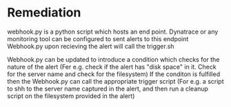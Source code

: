 # Remediation

webhook.py is a python script which hosts an end point. Dynatrace or any monitoring tool can be configured to sent alerts to this endpoint
Webhook.py upon recieving the alert will call the trigger.sh

Webhook.py can be updated to introduce a condition which checks for the nature of the alert (Fer e.g. check if the alert has "disk space" in it. Check for the server name and check for the filesystem)
If the conditon is fulfilled then the Webhook.py can call the appropriate trigger script (For e.g. a script to shh to the server name captured in the alert, and then run a cleanup script on the filesystem provided in the alert)

